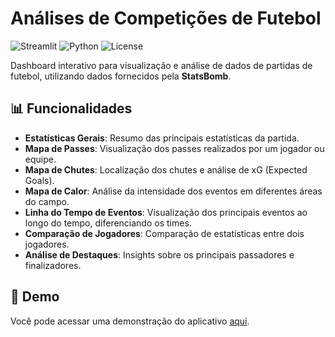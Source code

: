 # Análises de Competições de Futebol

![Streamlit](https://img.shields.io/badge/Streamlit-1.38.0-brightgreen)
![Python](https://img.shields.io/badge/Python-3.7%2B-blue)
![License](https://img.shields.io/badge/License-MIT-yellowgreen)

Dashboard interativo para visualização e análise de dados de partidas de futebol, utilizando dados fornecidos pela **StatsBomb**.

## 📊 Funcionalidades

- **Estatísticas Gerais**: Resumo das principais estatísticas da partida.
- **Mapa de Passes**: Visualização dos passes realizados por um jogador ou equipe.
- **Mapa de Chutes**: Localização dos chutes e análise de xG (Expected Goals).
- **Mapa de Calor**: Análise da intensidade dos eventos em diferentes áreas do campo.
- **Linha do Tempo de Eventos**: Visualização dos principais eventos ao longo do tempo, diferenciando os times.
- **Comparação de Jogadores**: Comparação de estatísticas entre dois jogadores.
- **Análise de Destaques**: Insights sobre os principais passadores e finalizadores.

## 🚀 Demo

Você pode acessar uma demonstração do aplicativo [aqui](https://seu-link-deploy.streamlit.app).




